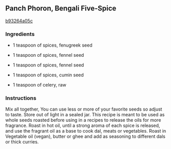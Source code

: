 ## Panch Phoron, Bengali Five-Spice

[b93264a05c](http://www.food.com/recipe/panch-phoron-bengali-five-spice-445590)

### Ingredients

 - 1 teaspoon of spices, fenugreek seed

 - 1 teaspoon of spices, fennel seed

 - 1 teaspoon of spices, fennel seed

 - 1 teaspoon of spices, cumin seed

 - 1 teaspoon of celery, raw

### Instructions

Mix all together, You can use less or more of your favorite seeds so adjust to taste. Store out of light in a sealed jar. This recipe is meant to be used as whole seeds roasted before using in a recipes to release the oils for more fragrance. Roast in hot oil, until a strong aroma of each spice is released, and use the fragrant oil as a base to cook dal, meats or vegetables. Roast in Vegetable oil (vegan), butter or ghee and add as seasoning to different dals or thick curries.